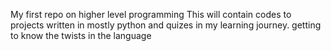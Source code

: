 My first repo on higher level programming
This will contain codes to projects written in mostly python and quizes in my learning journey.
getting to know the twists in the language
